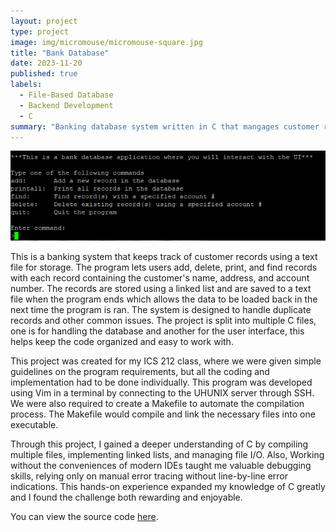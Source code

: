 ```yaml
---
layout: project
type: project
image: img/micromouse/micromouse-square.jpg
title: "Bank Database"
date: 2023-11-20
published: true
labels:
  - File-Based Database
  - Backend Development
  - C
summary: "Banking database system written in C that mangages customer records and maintains data persistence using text files."
---
```


<div class="text-center p-4">
  <img width="600px" src="../img/bankdb/bankinterface.PNG" class="img-thumbnail">
</div>

This is a banking system that keeps track of customer records using a text file for storage. The program lets users add, delete, print, and find records with each record containing the customer's name, address, and account number. The records are stored using a linked list and are saved to a text file when the program ends which allows the data to be loaded back in the next time the program is ran. The system is designed to handle duplicate records and other common issues. The project is split into multiple C files, one is for handling the database and another for the user interface, this helps keep the code organized and easy to work with.

This project was created for my ICS 212 class, where we were given simple guidelines on the program requirements, but all the coding and implementation had to be done individually. This program was developed using Vim in a terminal by connecting to the UHUNIX server through SSH. We were also required to create a Makefile to automate the compilation process. The Makefile would compile and link the necessary files into one executable.

Through this project, I gained a deeper understanding of C by compiling multiple files, implementing linked lists, and managing file I/O. Also, Working without the conveniences of modern IDEs taught me valuable debugging skills, relying only on manual error tracing without line-by-line error indications. This hands-on experience expanded my knowledge of C greatly and I found the challenge both rewarding and enjoyable.

You can view the source code [here](https://github.com/jstnsmth/ICS212/tree/main/project1).
